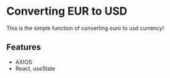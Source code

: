 # Converting EUR to USD

This is the simple function of converting euro to usd currency!

## Features

- AXIOS
- React, useState
